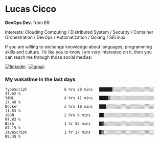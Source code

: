 # Lucas Cicco

**DevOps Dev.** from BR

Interests: Clouding Computing / Distributed System / Security / Container Orchestration / DevOps / Automatization / Golang / SELinux

If you are willing to exchange knowledge about languages, programming skills and culture. I'd like you to know I am very interested on it, then you can reach me through those social medias:

<div style="display: flex; align-items: center; gap: 10px;">
  <a href="https://www.linkedin.com/in/lucas-vitor-de-cicco" target="_blank">
    <img
      src="https://img.shields.io/badge/-LinkedIn-%230077B5?style=for-the-badge&logo=linkedin&logoColor=white"
      alt="linkedin"
      target="_blank" 
    />
  </a>
  <a href="mailto:lucasvitorx1@gmail.com">
      <img
        src="https://img.shields.io/badge/-Gmail-%23333?style=for-the-badge&logo=gmail&logoColor=white"
        alt="gmail"
        target="_blank"
      />
  </a>
</div>

### My wakatime in the last days

<!--START_SECTION:waka-->

```text
TypeScript                 6 hrs 20 mins   ██████░░░░░░░░░░░░░░░░░░░   23.62 %
YAML                       4 hrs 41 mins   ████▒░░░░░░░░░░░░░░░░░░░░   17.49 %
Docker                     3 hrs 10 mins   ███░░░░░░░░░░░░░░░░░░░░░░   11.83 %
JSON                       2 hrs 6 mins    ██░░░░░░░░░░░░░░░░░░░░░░░   07.83 %
Bash                       1 hr 55 mins    █▓░░░░░░░░░░░░░░░░░░░░░░░   07.19 %
JavaScript                 1 hr 27 mins    █▒░░░░░░░░░░░░░░░░░░░░░░░   05.45 %
```

<!--END_SECTION:waka-->
